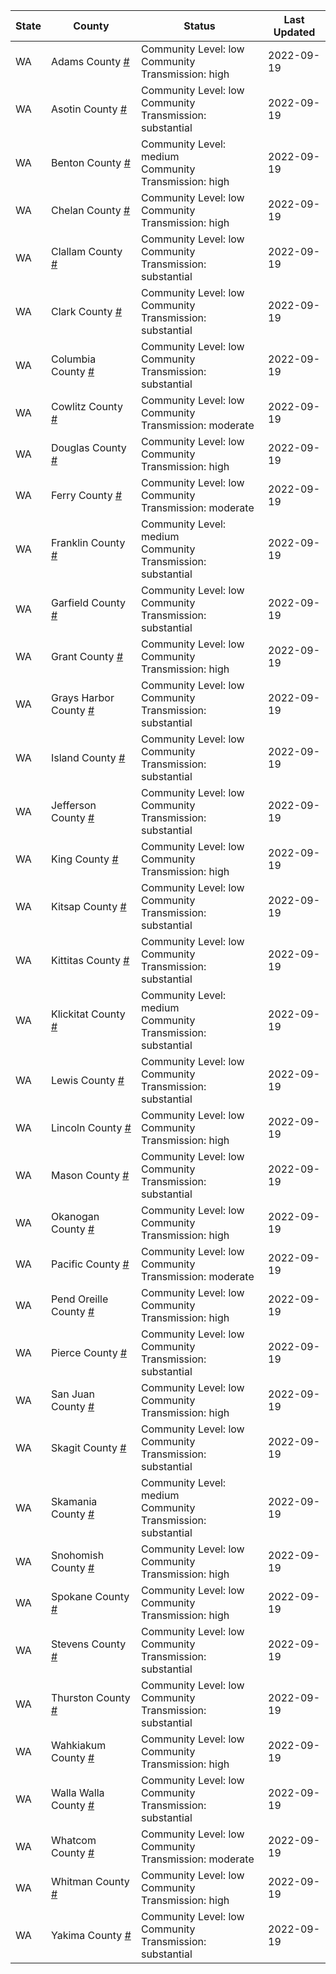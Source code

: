 State | County | Status | Last Updated
--- | --- | --- | --- 
WA | Adams County <a href="#adams_county">#</a> | <a name="adams_county"></a>Community Level: low<br/>Community Transmission: high | 2022-09-19
WA | Asotin County <a href="#asotin_county">#</a> | <a name="asotin_county"></a>Community Level: low<br/>Community Transmission: substantial | 2022-09-19
WA | Benton County <a href="#benton_county">#</a> | <a name="benton_county"></a>Community Level: medium<br/>Community Transmission: high | 2022-09-19
WA | Chelan County <a href="#chelan_county">#</a> | <a name="chelan_county"></a>Community Level: low<br/>Community Transmission: high | 2022-09-19
WA | Clallam County <a href="#clallam_county">#</a> | <a name="clallam_county"></a>Community Level: low<br/>Community Transmission: substantial | 2022-09-19
WA | Clark County <a href="#clark_county">#</a> | <a name="clark_county"></a>Community Level: low<br/>Community Transmission: substantial | 2022-09-19
WA | Columbia County <a href="#columbia_county">#</a> | <a name="columbia_county"></a>Community Level: low<br/>Community Transmission: substantial | 2022-09-19
WA | Cowlitz County <a href="#cowlitz_county">#</a> | <a name="cowlitz_county"></a>Community Level: low<br/>Community Transmission: moderate | 2022-09-19
WA | Douglas County <a href="#douglas_county">#</a> | <a name="douglas_county"></a>Community Level: low<br/>Community Transmission: high | 2022-09-19
WA | Ferry County <a href="#ferry_county">#</a> | <a name="ferry_county"></a>Community Level: low<br/>Community Transmission: moderate | 2022-09-19
WA | Franklin County <a href="#franklin_county">#</a> | <a name="franklin_county"></a>Community Level: medium<br/>Community Transmission: substantial | 2022-09-19
WA | Garfield County <a href="#garfield_county">#</a> | <a name="garfield_county"></a>Community Level: low<br/>Community Transmission: substantial | 2022-09-19
WA | Grant County <a href="#grant_county">#</a> | <a name="grant_county"></a>Community Level: low<br/>Community Transmission: high | 2022-09-19
WA | Grays Harbor County <a href="#grays_harbor_county">#</a> | <a name="grays_harbor_county"></a>Community Level: low<br/>Community Transmission: substantial | 2022-09-19
WA | Island County <a href="#island_county">#</a> | <a name="island_county"></a>Community Level: low<br/>Community Transmission: substantial | 2022-09-19
WA | Jefferson County <a href="#jefferson_county">#</a> | <a name="jefferson_county"></a>Community Level: low<br/>Community Transmission: substantial | 2022-09-19
WA | King County <a href="#king_county">#</a> | <a name="king_county"></a>Community Level: low<br/>Community Transmission: high | 2022-09-19
WA | Kitsap County <a href="#kitsap_county">#</a> | <a name="kitsap_county"></a>Community Level: low<br/>Community Transmission: substantial | 2022-09-19
WA | Kittitas County <a href="#kittitas_county">#</a> | <a name="kittitas_county"></a>Community Level: low<br/>Community Transmission: substantial | 2022-09-19
WA | Klickitat County <a href="#klickitat_county">#</a> | <a name="klickitat_county"></a>Community Level: medium<br/>Community Transmission: substantial | 2022-09-19
WA | Lewis County <a href="#lewis_county">#</a> | <a name="lewis_county"></a>Community Level: low<br/>Community Transmission: substantial | 2022-09-19
WA | Lincoln County <a href="#lincoln_county">#</a> | <a name="lincoln_county"></a>Community Level: low<br/>Community Transmission: high | 2022-09-19
WA | Mason County <a href="#mason_county">#</a> | <a name="mason_county"></a>Community Level: low<br/>Community Transmission: substantial | 2022-09-19
WA | Okanogan County <a href="#okanogan_county">#</a> | <a name="okanogan_county"></a>Community Level: low<br/>Community Transmission: high | 2022-09-19
WA | Pacific County <a href="#pacific_county">#</a> | <a name="pacific_county"></a>Community Level: low<br/>Community Transmission: moderate | 2022-09-19
WA | Pend Oreille County <a href="#pend_oreille_county">#</a> | <a name="pend_oreille_county"></a>Community Level: low<br/>Community Transmission: high | 2022-09-19
WA | Pierce County <a href="#pierce_county">#</a> | <a name="pierce_county"></a>Community Level: low<br/>Community Transmission: substantial | 2022-09-19
WA | San Juan County <a href="#san_juan_county">#</a> | <a name="san_juan_county"></a>Community Level: low<br/>Community Transmission: high | 2022-09-19
WA | Skagit County <a href="#skagit_county">#</a> | <a name="skagit_county"></a>Community Level: low<br/>Community Transmission: substantial | 2022-09-19
WA | Skamania County <a href="#skamania_county">#</a> | <a name="skamania_county"></a>Community Level: medium<br/>Community Transmission: substantial | 2022-09-19
WA | Snohomish County <a href="#snohomish_county">#</a> | <a name="snohomish_county"></a>Community Level: low<br/>Community Transmission: high | 2022-09-19
WA | Spokane County <a href="#spokane_county">#</a> | <a name="spokane_county"></a>Community Level: low<br/>Community Transmission: high | 2022-09-19
WA | Stevens County <a href="#stevens_county">#</a> | <a name="stevens_county"></a>Community Level: low<br/>Community Transmission: substantial | 2022-09-19
WA | Thurston County <a href="#thurston_county">#</a> | <a name="thurston_county"></a>Community Level: low<br/>Community Transmission: substantial | 2022-09-19
WA | Wahkiakum County <a href="#wahkiakum_county">#</a> | <a name="wahkiakum_county"></a>Community Level: low<br/>Community Transmission: high | 2022-09-19
WA | Walla Walla County <a href="#walla_walla_county">#</a> | <a name="walla_walla_county"></a>Community Level: low<br/>Community Transmission: substantial | 2022-09-19
WA | Whatcom County <a href="#whatcom_county">#</a> | <a name="whatcom_county"></a>Community Level: low<br/>Community Transmission: moderate | 2022-09-19
WA | Whitman County <a href="#whitman_county">#</a> | <a name="whitman_county"></a>Community Level: low<br/>Community Transmission: high | 2022-09-19
WA | Yakima County <a href="#yakima_county">#</a> | <a name="yakima_county"></a>Community Level: low<br/>Community Transmission: substantial | 2022-09-19
